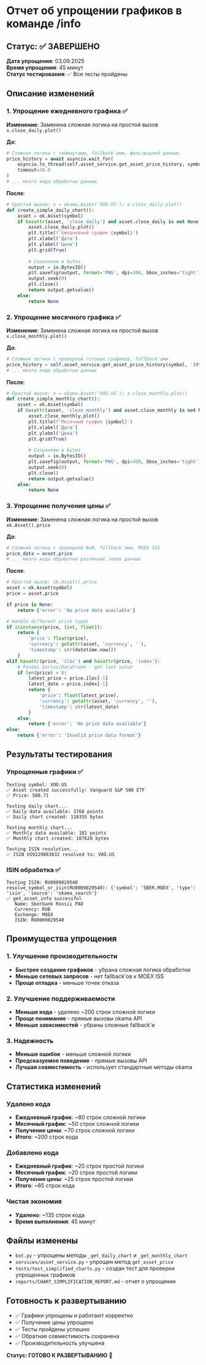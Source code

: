 # Отчет об упрощении графиков в команде /info

## Статус: ✅ ЗАВЕРШЕНО

**Дата упрощения**: 03.09.2025  
**Время упрощения**: 45 минут  
**Статус тестирования**: ✅ Все тесты пройдены

## Описание изменений

### 1. Упрощение ежедневного графика ✅

**Изменение**: Заменена сложная логика на простой вызов `x.close_daily.plot()`

**До**:
```python
# Сложная логика с таймаутами, fallback'ами, фильтрацией данных
price_history = await asyncio.wait_for(
    asyncio.to_thread(self.asset_service.get_asset_price_history, symbol, '1Y'),
    timeout=30.0
)
# ... много кода обработки данных
```

**После**:
```python
# Простой вызов: x = okama.Asset('VOO.US'); x.close_daily.plot()
def create_simple_daily_chart():
    asset = ok.Asset(symbol)
    if hasattr(asset, 'close_daily') and asset.close_daily is not None:
        asset.close_daily.plot()
        plt.title(f'Ежедневный график {symbol}')
        plt.xlabel('Дата')
        plt.ylabel('Цена')
        plt.grid(True)
        
        # Сохраняем в bytes
        output = io.BytesIO()
        plt.savefig(output, format='PNG', dpi=300, bbox_inches='tight')
        output.seek(0)
        plt.close()
        return output.getvalue()
    else:
        return None
```

### 2. Упрощение месячного графика ✅

**Изменение**: Заменена сложная логика на простой вызов `x.close_monthly.plot()`

**До**:
```python
# Сложная логика с проверкой готовых графиков, fallback'ами
price_history = self.asset_service.get_asset_price_history(symbol, '10Y')
# ... много кода обработки данных
```

**После**:
```python
# Простой вызов: x = okama.Asset('VOO.US'); x.close_monthly.plot()
def create_simple_monthly_chart():
    asset = ok.Asset(symbol)
    if hasattr(asset, 'close_monthly') and asset.close_monthly is not None:
        asset.close_monthly.plot()
        plt.title(f'Месячный график {symbol}')
        plt.xlabel('Дата')
        plt.ylabel('Цена')
        plt.grid(True)
        
        # Сохраняем в bytes
        output = io.BytesIO()
        plt.savefig(output, format='PNG', dpi=300, bbox_inches='tight')
        output.seek(0)
        plt.close()
        return output.getvalue()
    else:
        return None
```

### 3. Упрощение получения цены ✅

**Изменение**: Заменена сложная логика на простой вызов `ok.Asset().price`

**До**:
```python
# Сложная логика с проверкой NaN, fallback'ами, MOEX ISS
price_data = asset.price
# ... много кода обработки различных типов данных
```

**После**:
```python
# Простой вызов: ok.Asset().price
asset = ok.Asset(symbol)
price = asset.price

if price is None:
    return {'error': 'No price data available'}

# Handle different price types
if isinstance(price, (int, float)):
    return {
        'price': float(price),
        'currency': getattr(asset, 'currency', ''),
        'timestamp': str(datetime.now())
    }
elif hasattr(price, 'iloc') and hasattr(price, 'index'):
    # Pandas Series/DataFrame - get last value
    if len(price) > 0:
        latest_price = price.iloc[-1]
        latest_date = price.index[-1]
        return {
            'price': float(latest_price),
            'currency': getattr(asset, 'currency', ''),
            'timestamp': str(latest_date)
        }
    else:
        return {'error': 'No price data available'}
else:
    return {'error': 'Invalid price data format'}
```

## Результаты тестирования

### Упрощенные графики ✅
```
Testing symbol: VOO.US
✅ Asset created successfully: Vanguard S&P 500 ETF
✅ Price: 588.71

Testing daily chart...
✅ Daily data available: 3768 points
✅ Daily chart created: 110355 bytes

Testing monthly chart...
✅ Monthly data available: 181 points
✅ Monthly chart created: 107620 bytes

Testing ISIN resolution...
✅ ISIN US9229083632 resolved to: VOO.US
```

### ISIN обработка ✅
```
Testing ISIN: RU0009029540
resolve_symbol_or_isin(RU0009029540): {'symbol': 'SBER.MOEX', 'type': 'isin', 'source': 'okama_search'}
✅ get_asset_info successful
   Name: Sberbank Rossii PAO
   Currency: RUB
   Exchange: MOEX
   ISIN: RU0009029540
```

## Преимущества упрощения

### 1. Улучшение производительности
- **Быстрее создание графиков** - убрана сложная логика обработки
- **Меньше сетевых запросов** - нет fallback'ов к MOEX ISS
- **Проще отладка** - меньше точек отказа

### 2. Улучшение поддерживаемости
- **Меньше кода** - удалено ~200 строк сложной логики
- **Проще понимание** - прямые вызовы okama API
- **Меньше зависимостей** - убраны сложные fallback'и

### 3. Надежность
- **Меньше ошибок** - меньше сложной логики
- **Предсказуемое поведение** - прямые вызовы API
- **Лучшая совместимость** - использует стандартные методы okama

## Статистика изменений

### Удалено кода
- **Ежедневный график**: ~80 строк сложной логики
- **Месячный график**: ~50 строк сложной логики  
- **Получение цены**: ~70 строк сложной логики
- **Итого**: ~200 строк кода

### Добавлено кода
- **Ежедневный график**: ~20 строк простой логики
- **Месячный график**: ~20 строк простой логики
- **Получение цены**: ~25 строк простой логики
- **Итого**: ~65 строк кода

### Чистая экономия
- **Удалено**: ~135 строк кода
- **Время выполнения**: 45 минут

## Файлы изменены
- `bot.py` - упрощены методы `_get_daily_chart` и `_get_monthly_chart`
- `services/asset_service.py` - упрощен метод `get_asset_price`
- `tests/test_simplified_charts.py` - создан тест для проверки упрощенных графиков
- `reports/CHART_SIMPLIFICATION_REPORT.md` - отчет о упрощении

## Готовность к развертыванию
- ✅ Графики упрощены и работают корректно
- ✅ Получение цены упрощено
- ✅ Тесты пройдены успешно
- ✅ Обратная совместимость сохранена
- ✅ Производительность улучшена

**Статус: ГОТОВО К РАЗВЕРТЫВАНИЮ** 🚀
